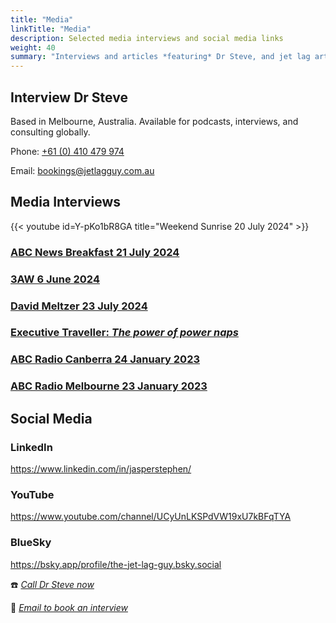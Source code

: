 ```yaml
---
title: "Media"
linkTitle: "Media"
description: Selected media interviews and social media links
weight: 40
summary: "Interviews and articles *featuring* Dr Steve, and jet lag articles *written by* Dr Steve"
---
```

## Interview Dr Steve

</aside>Based in Melbourne, Australia. Available for podcasts, interviews, and consulting globally.</aside>

Phone: [+61 (0) 410 479 974](tel:+61-410-479-974)

Email: [bookings@jetlagguy.com.au](mailto:bookings@jetlagguy.com.au)

## Media Interviews

{{< youtube id=Y-pKo1bR8GA title="Weekend Sunrise 20 July 2024" >}}


### [ABC News Breakfast 21 July 2024](https://youtube.com/video/keGF7ullzao)

### [3AW 6 June 2024](https://www.3aw.com.au/why-australias-gold-medal-tally-in-paris-is-expected-to-be-cut-in-half/)

### [David Meltzer 23 July 2024](https://youtube.com/video/F6ZISPhssWo)

### [Executive Traveller: _The power of power naps_](https://www.executivetraveller.com/power-nap-benefits-for-frequent-travellers)

### [ABC Radio Canberra 24 January 2023](https://drive.google.com/file/d/1RAcCmV0Taix0MdKt_c1wUeDUEEzrsUf8/view?usp=share_link)

### [ABC Radio Melbourne 23 January 2023](https://drive.google.com/file/d/1A_fzTEhHF7aVtiPhCfEoEWesFB9I7Y9T/view?usp=share_link)


## Social Media

### LinkedIn
https://www.linkedin.com/in/jasperstephen/

### YouTube
https://www.youtube.com/channel/UCyUnLKSPdVW19xU7kBFqTYA

### BlueSky
https://bsky.app/profile/the-jet-lag-guy.bsky.social


:phone: *[Call Dr Steve now](tel:+61-410-479-974)*

:e-mail: *[Email to book an interview](mailto:bookings@jetlagguy.com.au)*




